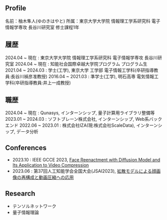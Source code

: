 ## Profile
名前：柚木隼人(ゆのきはやと)
所属：東京大学大学院 情報理工学系研究科 電子情報学専攻 長谷川研究室 修士課程1年

## 履歴
2024.04 ~ 現在 : 東京大学大学院 情報理工学系研究科 電子情報学専攻 長谷川研究室
2024.04 ~ 現在 : 知能社会国際卓越大学院プログラム プログラム生
2021.04 ~ 2024.03 : 学士(工学), 東京大学 工学部 電子情報工学科(卒研指導教員:長谷川禎彦准教授)
2016.04 ~ 2021.03 : 準学士(工学), 明石高専 電気情報工学科(卒研指導教員:井上一成教授)

## 職歴
2024.04 ~ 現在 : Qunasys, インターンシップ, 量子計算用ライブラリ整備等
2023.01 ~ 2024.03 : ソフトブレーン株式会社, インターンシップ, Web系バックエンド
2022.06 ~ 2023.01 : 株式会社IZA(現:株式会社ScaleData), インターンシップ, データ分析

## Conferences
- 2023.10 : IEEE GCCE 2023, [Face Reenactment with Diffusion Model and Its Application to Video Compression](https://edas.info/showManuscript.php?m=1570921456&ext=pdf&type=stamped)
- 2023.06 : 第37回人工知能学会全国大会(JSAI2023), [拡散モデルによる顔画像の再構成と動画圧縮への応用](https://www.jstage.jst.go.jp/article/pjsai/JSAI2023/0/JSAI2023_3D5GS203/_article/-char/ja/)

## Research
- テンソルネットワーク
- 量子情報理論
